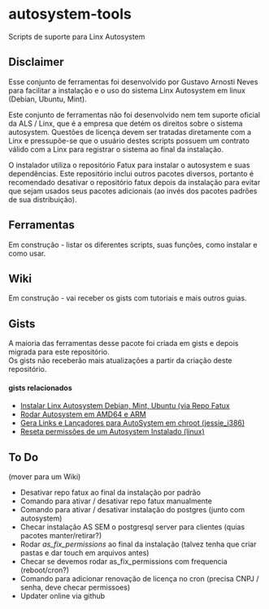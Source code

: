 # autosystem-tools
Scripts de suporte para Linx Autosystem
## Disclaimer
Esse conjunto de ferramentas foi desenvolvido por Gustavo Arnosti Neves para facilitar a instalação e o uso do sistema Linx Autosystem em linux (Debian, Ubuntu, Mint).  
  
Este conjunto de ferramentas não foi desenvolvido nem tem suporte oficial da ALS / Linx, que é a empresa que detém os direitos sobre o sistema autosystem. Questões de licença devem ser tratadas diretamente com a Linx e pressupõe-se que o usuário destes scripts possuem um contrato válido com a Linx para registrar o sistema ao final da instalação.  
  
O instalador utiliza o repositório Fatux para instalar o autosystem e suas dependências. Este repositório inclui outros pacotes diversos, portanto é recomendado desativar o repositório fatux depois da instalação para evitar que sejam usados seus pacotes adicionais (ao invés dos pacotes padrões de sua distribuição). 
## Ferramentas
Em construção - listar os diferentes scripts, suas funções, como instalar e como usar.
## Wiki
Em construção - vai receber os gists com tutoriais e mais outros guias.
## Gists
A maioria das ferramentas desse pacote foi criada em gists e depois migrada para este repositório.  
Os gists não receberão mais atualizações a partir da criação deste repositório.  
#### gists relacionados
 - [Instalar Linx Autosystem Debian, Mint, Ubuntu (via Repo Fatux](https://gist.github.com/tavinus/146bdce3695cae9cfec02b534c2ff30f)
 - [Rodar Autosystem em AMD64 e ARM ](https://gist.github.com/tavinus/559c6fef56a757e524c86deffdfb9dc0)
 - [Gera Links e Lançadores para AutoSystem em chroot (jessie_i386)](https://gist.github.com/tavinus/5b2135f4363198c7356139a2399fc1ba)
 - [Reseta permissões de um Autosystem Instalado (linux) ](https://gist.github.com/tavinus/5a57c54d7303ec0a8cff9dcfc4b1bad4)
## To Do
(mover para um Wiki)
 - Desativar repo fatux ao final da instalação por padrão
 - Comando para ativar / desativar repo fatux manualmente
 - Comando para ativar / desativar instalação do postgres (junto com autosystem)
 - Checar instalação AS SEM o postgresql server para clientes (quias pacotes manter/retirar?)
 - Rodar *as_fix_permissions* ao final da instalação (talvez tenha que criar pastas e dar touch em arquivos antes)
 - Checar se devemos rodar as_fix_permissions com frequencia (reboot/cron?)
 - Comando para adicionar renovação de licença no cron (precisa CNPJ / senha, deve checar permissoes)
 - Updater online via github

